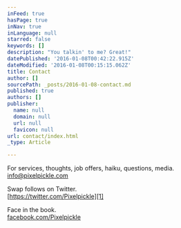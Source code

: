 ```yaml
---
inFeed: true
hasPage: true
inNav: true
inLanguage: null
starred: false
keywords: []
description: "You talkin' to me? Great!"
datePublished: '2016-01-08T00:42:22.915Z'
dateModified: '2016-01-08T00:15:15.062Z'
title: Contact
author: []
sourcePath: _posts/2016-01-08-contact.md
published: true
authors: []
publisher:
  name: null
  domain: null
  url: null
  favicon: null
url: contact/index.html
_type: Article

---
```

For services, thoughts, job offers, haiku, questions, media. [info@pixelpickle.com][0]

Swap follows on Twitter.  
[https://twitter.com/Pixelpickle][1]

Face in the book.  
[facebook.com/Pixelpickle][2]

[0]: info@pixelpickle.com
[1]: https://twitter.com/Pixelpickle
[2]: https://t.co/DymLE8zOcK